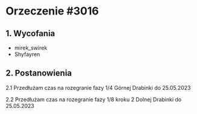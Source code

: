 # Orzeczenie #3016

## 1. Wycofania
 - mirek_swirek
 - Shyfayren
## 2. Postanowienia
2.1 Przedłużam czas na rozegranie fazy 1/4 Górnej Drabinki do 25.05.2023

2.2 Przedłużam czas na rozegranie fazy 1/8 kroku 2 Dolnej Drabinki do 25.05.2023
